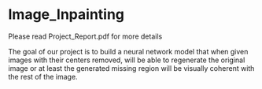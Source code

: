 # Image_Inpainting

Please read Project_Report.pdf for more details

The goal of our project is to build a neural network model that when given images with their centers removed, will be able to regenerate the original image or at least the generated missing region will be visually coherent with the rest of the image.
